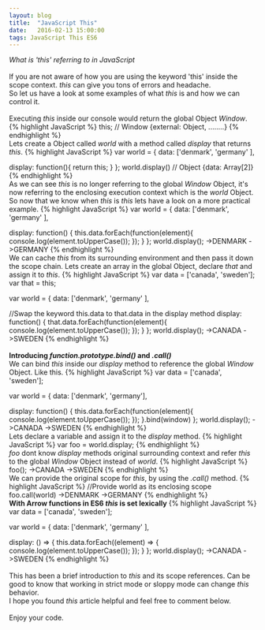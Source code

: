 ```yaml
---
layout: blog
title:  "JavaScript This"
date:   2016-02-13 15:00:00
tags: JavaScript This ES6
---
```


<i>What is 'this' referring to in JavaScript</i>
<br/>
<br/>
If you are not aware of how you are using the keyword 'this' inside the scope context. <i>this</i> can give you tons of errors and headache.
<br/>
So let us have a look at some examples of what <i>this</i> is and how we can control it.
<br/>
<br/>
Executing <i>this</i> inside our console would return the global Object <i>Window</i>.
{% highlight JavaScript %}
this; // Window {external: Object, ........}
{% endhighlight %}
<br/>
Lets create a Object called <i>world</i> with a method called <i>display</i> that returns <i>this</i>.
{% highlight JavaScript %}
var world = {
 data: ['denmark', 'germany' ],

 display: function(){
  return this;
 }
};
world.display() // Object {data: Array[2]}
{% endhighlight %}
<br/>
As we can see <i>this</i> is no longer referring to the global <i>Window</i> Object, it's now referring to the enclosing execution context which is the <i>world</i> Object.
<br/>
So now that we know when <i>this</i> is <i>this</i> lets have a look on a more practical example.
{% highlight JavaScript %}
var world = {
  data: ['denmark', 'germany' ],

  display: function() {
    this.data.forEach(function(element){
      console.log(element.toUpperCase());
    });
  }
};
world.display();
->DENMARK
->GERMANY
{% endhighlight %}
<br/>
We can cache <i>this</i> from its surrounding environment and then pass it down the scope chain.
Lets create an array in the global Object, declare <i>that</i> and assign it to <i>this</i>.
{% highlight JavaScript %}
var data = ['canada', 'sweden'];
var that = this;

var world = {
  data: ['denmark', 'germany' ],

//Swap the keyword this.data to that.data in the display method
  display: function() {
    that.data.forEach(function(element){
      console.log(element.toUpperCase());
    });
  }
};
world.display();
->CANADA
->SWEDEN
{% endhighlight %}
<br/>
<br/>
<strong>Introducing <i>function.prototype.bind()</i> and <i>.call()</i></strong>
<br/>
We can bind <i>this</i> inside our <i>display</i> method to reference the global <i>Window</i> Object. Like this.
{% highlight JavaScript %}
var data = ['canada', 'sweden'];

var world = {
  data: ['denmark', 'germany'],

  display: function() {
    this.data.forEach(function(element){
      console.log(element.toUpperCase());
    });
  }.bind(window)
};
world.display();
->CANADA
->SWEDEN
{% endhighlight %}
<br/>
Lets declare a variable and assign it to the <i>display</i> method.
{% highlight JavaScript %}
var foo = world.display;
{% endhighlight %}
<br/>
<i>foo</i> dont know <i>display</i> methods original surrounding context and refer <i>this</i> to the global <i>Window</i> Object instead of <i>world</i>.
{% highlight JavaScript %}
foo();
->CANADA
->SWEDEN
{% endhighlight %}
<br/>
We can provide the original scope for <i>this</i>, by using the <i>.call()</i> method.
{% highlight JavaScript %}
//Provide world as its enclosing scope
foo.call(world)
->DENMARK
->GERMANY
{% endhighlight %}
<br/>
<strong>With Arrow functions in ES6 <i>this</i> is set lexically</strong>
{% highlight JavaScript %}
var data = ['canada', 'sweden'];

var world = {
  data: ['denmark', 'germany' ],

  display: () => {
    this.data.forEach((element) => {
    console.log(element.toUpperCase());
    });
  }
};
world.display();
->CANADA
->SWEDEN
{% endhighlight %}
<br/>
<br/>
This has been a brief introduction to <i>this</i> and its scope references. Can be good to know that working in strict mode or sloppy mode can change <i>this</i> behavior.
<br/>
I hope you found <i>this</i> article helpful and feel free to comment below.
<br/>
<br/>
Enjoy your code.
